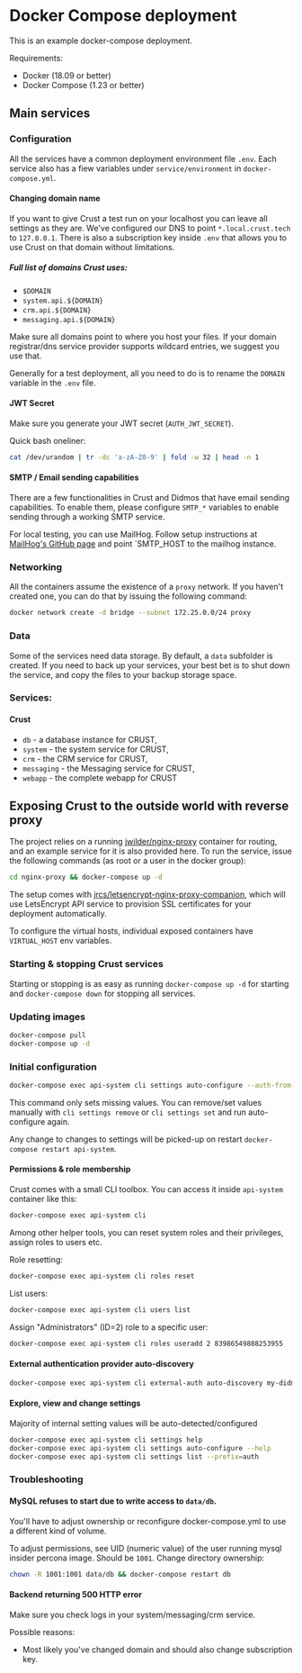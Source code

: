 # Docker Compose deployment

This is an example docker-compose deployment.

Requirements:

- Docker (18.09 or better)
- Docker Compose (1.23 or better)


## Main services

### Configuration

All the services have a common deployment environment file `.env`. Each service also has a fiew variables under 
`service/environment` in `docker-compose.yml`.


#### Changing domain name
If you want to give Crust a test run on your localhost you can leave all settings as they are.
We've configured our DNS to point `*.local.crust.tech` to `127.0.0.1`. There is also a subscription
key inside `.env` that allows you to use Crust on that domain without 
limitations.

##### Full list of domains Crust uses:

 - `$DOMAIN`
 - `system.api.${DOMAIN}`
 - `crm.api.${DOMAIN}`
 - `messaging.api.${DOMAIN}`

Make sure all domains point to where you host your files. If your domain registrar/dns service provider supports
wildcard entries, we suggest you use that.


Generally for a test deployment, all you need to do is to rename the `DOMAIN` variable in the
`.env` file.

#### JWT Secret
Make sure you generate your JWT secret (`AUTH_JWT_SECRET`). 

Quick bash oneliner:
```bash
cat /dev/urandom | tr -dc 'a-zA-Z0-9' | fold -w 32 | head -n 1
```

#### SMTP / Email sending capabilities
There are a few functionalities in Crust and Didmos that have email sending capabilities. To 
enable them, please configure `SMTP_*` variables to enable sending through a working SMTP service.

For local testing, you can use MailHog. Follow setup instructions at [MailHog's GitHub page](https://github.com/mailhog/MailHog)
and point `SMTP_HOST to the mailhog instance.


### Networking

All the containers assume the existence of a `proxy` network. If you haven't created one, you
can do that by issuing the following command:

```sh
docker network create -d bridge --subnet 172.25.0.0/24 proxy
```

### Data

Some of the services need data storage. By default, a `data` subfolder is created. If you need 
to back up your services, your best bet is to shut down the service, and copy the files to your 
backup storage space.

### Services:

#### Crust
- `db` - a database instance for CRUST,
- `system` - the system service for CRUST,
- `crm` - the CRM service for CRUST,
- `messaging` - the Messaging service for CRUST,
- `webapp` - the complete webapp for CRUST


## Exposing Crust to the outside world with reverse proxy

The project relies on a running [jwilder/nginx-proxy](https://github.com/jwilder/nginx-proxy)
container for routing, and an example service for it is also provided here. To run
the service, issue the following commands (as root or a user in the docker group):

```sh
cd nginx-proxy && docker-compose up -d
```

The setup comes with [jrcs/letsencrypt-nginx-proxy-companion](https://github.com/JrCs/docker-letsencrypt-nginx-proxy-companion),
which will use LetsEncrypt API service to provision SSL certificates for your deployment automatically.

To configure the virtual hosts, individual exposed containers have `VIRTUAL_HOST` env variables.


### Starting & stopping Crust services

Starting or stopping is as easy as running `docker-compose up -d` for starting and `docker-compose down`
for stopping all services. 

### Updating images

```sh
docker-compose pull
docker-compose up -d
```

### Initial configuration

```bash
docker-compose exec api-system cli settings auto-configure --auth-from-address info@domain.tld --auth-from-name Admin --auth-frontend-url https://domain.tld
```
This command only sets missing values. You can remove/set values manually with `cli settings remove` or `cli settings set`
and run auto-configure again.

Any change to changes to settings will be picked-up on restart `docker-compose restart api-system`.

#### Permissions & role membership

Crust comes with a small CLI toolbox. You can access it inside `api-system` container like this:
```bash
docker-compose exec api-system cli
```

Among other helper tools, you can reset system roles and their privileges, assign roles to users etc.

Role resetting:
```bash
docker-compose exec api-system cli roles reset
```

List users:
```bash
docker-compose exec api-system cli users list
```

Assign "Administrators" (ID=2) role to a specific user:
```bash
docker-compose exec api-system cli roles useradd 2 83986549888253955
```

#### External authentication provider auto-discovery
```bash
docker-compose exec api-system cli external-auth auto-discovery my-didmos https://didmos-url
```

#### Explore, view and change settings
Majority of internal setting values will be auto-detected/configured

```bash
docker-compose exec api-system cli settings help
docker-compose exec api-system cli settings auto-configure --help
docker-compose exec api-system cli settings list --prefix=auth
```

### Troubleshooting

#### MySQL refuses to start due to write access to `data/db`. 
You'll have to adjust ownership or reconfigure docker-compose.yml 
to use a different kind of volume.

To adjust permissions, see UID (numeric value) of the user running mysql insider percona image. Should be `1001`.
Change directory ownership: 
```sh
chown -R 1001:1001 data/db && docker-compose restart db
```

#### Backend returning 500 HTTP error
Make sure you check logs in your system/messaging/crm service.

Possible reasons:
 - Most likely you've changed domain and should also change subscription key.
